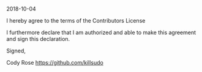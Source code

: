 2018-10-04

I hereby agree to the terms of the Contributors License

I furthermore declare that I am authorized and able to make this
agreement and sign this declaration.

Signed,

Cody Rose
https://github.com/killsudo
